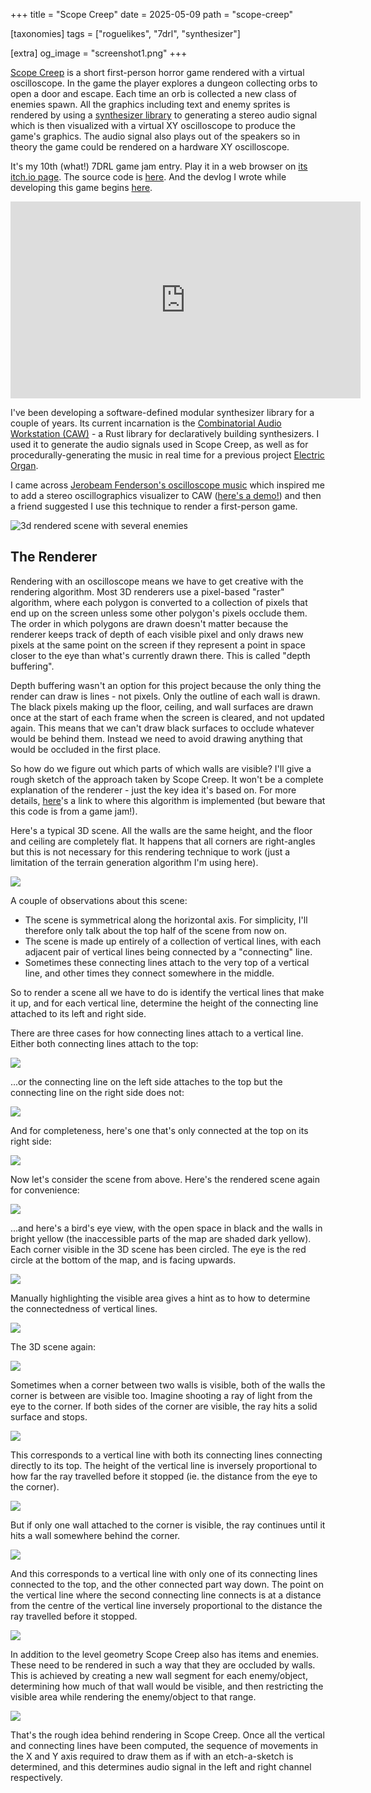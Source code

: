 +++
title = "Scope Creep"
date = 2025-05-09
path = "scope-creep"

[taxonomies]
tags = ["roguelikes", "7drl", "synthesizer"]

[extra]
og_image = "screenshot1.png"
+++

[Scope Creep](https://gridbugs.itch.io/scope-creep) is a short first-person
horror game rendered with a virtual oscilloscope. In the game the player explores a
dungeon collecting orbs to open a door and escape. Each time an orb is
collected a new class of enemies spawn. All the graphics including text and
enemy sprites is rendered by using a [synthesizer
library](https://github.com/gridbugs/caw) to generating a stereo audio signal
which is then visualized with a virtual XY oscilloscope to produce the game's
graphics. The audio signal also plays out of the speakers so in theory the game
could be rendered on a hardware XY oscilloscope.

It's my 10th (what!) 7DRL game jam entry.
Play it in a web browser on [its itch.io page](https://gridbugs.itch.io/scope-creep).
The source code is [here](https://github.com/gridbugs/scope-creep).
And the devlog I wrote while developing this game begins [here](@/devlogs/7drl2025-day1/index.md).

<iframe width="560" height="315" src="https://www.youtube.com/embed/Uc4z52vJHkA?si=-b49jlildnsSHXGd" title="YouTube video player" frameborder="0" allow="accelerometer; autoplay; clipboard-write; encrypted-media; gyroscope; picture-in-picture; web-share" referrerpolicy="strict-origin-when-cross-origin" allowfullscreen></iframe>

I've been developing a software-defined modular synthesizer library for a
couple of years. Its current incarnation is the [Combinatorial Audio
Workstation (CAW)](https://github.com/gridbugs/caw) - a Rust library for declaratively building synthesizers.
I used it to generate the audio signals used in Scope Creep, as well as for procedurally-generating the
music in real time for a previous project [Electric
Organ](@/projects/electric-organ/index.md).

I came across [Jerobeam Fenderson's oscilloscope
music](https://oscilloscopemusic.com/watch/n-spheres) which inspired me to add
a stereo oscillographics visualizer to CAW ([here's a
demo!](https://gridbugs.github.io/bevy-caw-experiment/)) and then a friend
suggested I use this technique to render a first-person game.

![3d rendered scene with several enemies](screenshot1.png)

## The Renderer

Rendering with an oscilloscope means we have to get creative with the rendering
algorithm. Most 3D renderers use a pixel-based "raster" algorithm, where each polygon
is converted to a collection of pixels that end up on the screen unless some
other polygon's pixels occlude them. The order in which polygons are drawn
doesn't matter because the renderer keeps track of depth of each visible pixel
and only draws new pixels at the same point on the screen if they represent a
point in space closer to the eye than what's currently drawn there. This is
called "depth buffering".

Depth buffering wasn't an option for this project because the only thing the
render can draw is lines - not pixels. Only the outline of each wall is drawn.
The black pixels making up the floor, ceiling, and wall surfaces are drawn once
at the start of each frame when the screen is cleared, and not updated again.
This means that we can't draw black surfaces to occlude whatever would be
behind them. Instead we need to avoid drawing anything that would be occluded
in the first place.

So how do we figure out which parts of which walls are visible? I'll give a
rough sketch of the approach taken by Scope Creep. It won't be a complete
explanation of the renderer - just the key idea it's based on. For more
details,
[here](https://github.com/gridbugs/scope-creep/blob/b5f6bafacb52e9ecbc1332ffbcde1a60873e55e4/src/main.rs#L1412)'s
a link to where this algorithm is implemented (but beware that this code is
from a game jam!).

Here's a typical 3D scene. All the walls are the same height, and the floor and
ceiling are completely flat. It happens that all corners are right-angles but
this is not necessary for this rendering technique to work (just a limitation
of the terrain generation algorithm I'm using here).

![](debug1.png)

A couple of observations about this scene:
 - The scene is symmetrical along the horizontal axis. For simplicity, I'll therefore only talk about the top half of the scene from now on.
 - The scene is made up entirely of a collection of vertical lines, with each adjacent pair of vertical lines being connected by a "connecting" line.
 - Sometimes these connecting lines attach to the very top of a vertical line, and other times they connect somewhere in the middle.

So to render a scene all we have to do is identify the vertical lines that make
it up, and for each vertical line, determine the height of the connecting line
attached to its left and right side.

There are three cases for how connecting lines attach to a vertical line. Either both connecting lines attach to the top:

![](debug1.1.png)

...or the connecting line on the left side attaches to the top but the connecting line on the right side does not:

![](debug1.2.png)

And for completeness, here's one that's only connected at the top on its right side:

![](debug1.3.png)

Now let's consider the scene from above.
Here's the rendered scene again for convenience:

![](debug1.png)

...and here's a bird's eye view, with the open space in black and the walls in
bright yellow (the inaccessible parts of the map are shaded dark yellow). Each
corner visible in the 3D scene has been circled. The eye is the red circle at
the bottom of the map, and is facing upwards.

![](debug3.png)

Manually highlighting the visible area gives a hint as to how to determine the
connectedness of vertical lines.

![](debug4.png)

The 3D scene again:

![](debug1.png)

Sometimes when a corner between two walls is visible, both of the walls the
corner is between are visible too. Imagine shooting a ray of light from the eye
to the corner. If both sides of the corner are visible, the ray hits a solid
surface and stops.

![](debug5.png)

This corresponds to a vertical line with both its connecting lines connecting directly to its top.
The height of the vertical line is inversely proportional to how far the ray
travelled before it stopped (ie. the distance from the eye to the corner).

![](debug8.png)

But if only one wall attached to the corner is visible, the ray continues until
it hits a wall somewhere behind the corner.

![](debug6.png)

And this corresponds to a vertical line with only one of its connecting lines
connected to the top, and the other connected part way down.
The point on the vertical line where the second connecting line connects is at
a distance from the centre of the vertical line inversely proportional to the
distance the ray travelled before it stopped.

![](debug7.png)

In addition to the level geometry Scope Creep also has items and enemies.
These need to be rendered in such a way that they are
occluded by walls. This is achieved by creating a new wall segment for each
enemy/object, determining how much of that wall would be visible, and then
restricting the visible area while rendering the enemy/object to that range.

![](screenshot2.png)

That's the rough idea behind rendering in Scope Creep. Once all the vertical
and connecting lines have been computed, the sequence of movements in the X and
Y axis required to draw them as if with an etch-a-sketch is determined, and
this determines audio signal in the left and right channel respectively.
